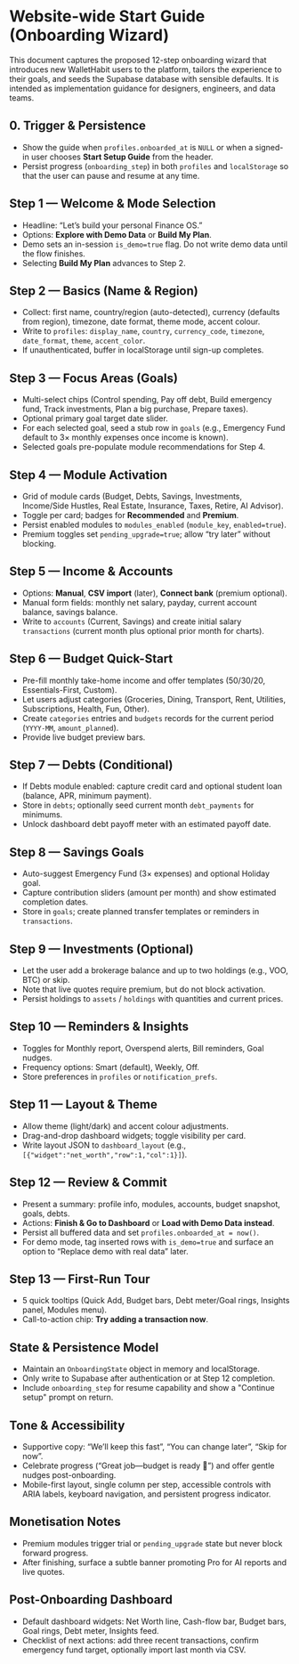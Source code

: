 # Website-wide Start Guide (Onboarding Wizard)

This document captures the proposed 12-step onboarding wizard that introduces new WalletHabit users to the platform, tailors the experience to their goals, and seeds the Supabase database with sensible defaults. It is intended as implementation guidance for designers, engineers, and data teams.

## 0. Trigger & Persistence
- Show the guide when `profiles.onboarded_at` is `NULL` or when a signed-in user chooses **Start Setup Guide** from the header.
- Persist progress (`onboarding_step`) in both `profiles` and `localStorage` so that the user can pause and resume at any time.

## Step 1 — Welcome & Mode Selection
- Headline: “Let’s build your personal Finance OS.”
- Options: **Explore with Demo Data** or **Build My Plan**.
- Demo sets an in-session `is_demo=true` flag. Do not write demo data until the flow finishes.
- Selecting **Build My Plan** advances to Step 2.

## Step 2 — Basics (Name & Region)
- Collect: first name, country/region (auto-detected), currency (defaults from region), timezone, date format, theme mode, accent colour.
- Write to `profiles`: `display_name`, `country`, `currency_code`, `timezone`, `date_format`, `theme`, `accent_color`.
- If unauthenticated, buffer in localStorage until sign-up completes.

## Step 3 — Focus Areas (Goals)
- Multi-select chips (Control spending, Pay off debt, Build emergency fund, Track investments, Plan a big purchase, Prepare taxes).
- Optional primary goal target date slider.
- For each selected goal, seed a stub row in `goals` (e.g., Emergency Fund default to 3× monthly expenses once income is known).
- Selected goals pre-populate module recommendations for Step 4.

## Step 4 — Module Activation
- Grid of module cards (Budget, Debts, Savings, Investments, Income/Side Hustles, Real Estate, Insurance, Taxes, Retire, AI Advisor).
- Toggle per card; badges for **Recommended** and **Premium**.
- Persist enabled modules to `modules_enabled` (`module_key`, `enabled=true`).
- Premium toggles set `pending_upgrade=true`; allow “try later” without blocking.

## Step 5 — Income & Accounts
- Options: **Manual**, **CSV import** (later), **Connect bank** (premium optional).
- Manual form fields: monthly net salary, payday, current account balance, savings balance.
- Write to `accounts` (Current, Savings) and create initial salary `transactions` (current month plus optional prior month for charts).

## Step 6 — Budget Quick-Start
- Pre-fill monthly take-home income and offer templates (50/30/20, Essentials-First, Custom).
- Let users adjust categories (Groceries, Dining, Transport, Rent, Utilities, Subscriptions, Health, Fun, Other).
- Create `categories` entries and `budgets` records for the current period (`YYYY-MM`, `amount_planned`).
- Provide live budget preview bars.

## Step 7 — Debts (Conditional)
- If Debts module enabled: capture credit card and optional student loan (balance, APR, minimum payment).
- Store in `debts`; optionally seed current month `debt_payments` for minimums.
- Unlock dashboard debt payoff meter with an estimated payoff date.

## Step 8 — Savings Goals
- Auto-suggest Emergency Fund (3× expenses) and optional Holiday goal.
- Capture contribution sliders (amount per month) and show estimated completion dates.
- Store in `goals`; create planned transfer templates or reminders in `transactions`.

## Step 9 — Investments (Optional)
- Let the user add a brokerage balance and up to two holdings (e.g., VOO, BTC) or skip.
- Note that live quotes require premium, but do not block activation.
- Persist holdings to `assets` / `holdings` with quantities and current prices.

## Step 10 — Reminders & Insights
- Toggles for Monthly report, Overspend alerts, Bill reminders, Goal nudges.
- Frequency options: Smart (default), Weekly, Off.
- Store preferences in `profiles` or `notification_prefs`.

## Step 11 — Layout & Theme
- Allow theme (light/dark) and accent colour adjustments.
- Drag-and-drop dashboard widgets; toggle visibility per card.
- Write layout JSON to `dashboard_layout` (e.g., `[{"widget":"net_worth","row":1,"col":1}]`).

## Step 12 — Review & Commit
- Present a summary: profile info, modules, accounts, budget snapshot, goals, debts.
- Actions: **Finish & Go to Dashboard** or **Load with Demo Data instead**.
- Persist all buffered data and set `profiles.onboarded_at = now()`.
- For demo mode, tag inserted rows with `is_demo=true` and surface an option to “Replace demo with real data” later.

## Step 13 — First-Run Tour
- 5 quick tooltips (Quick Add, Budget bars, Debt meter/Goal rings, Insights panel, Modules menu).
- Call-to-action chip: **Try adding a transaction now**.

## State & Persistence Model
- Maintain an `OnboardingState` object in memory and localStorage.
- Only write to Supabase after authentication or at Step 12 completion.
- Include `onboarding_step` for resume capability and show a "Continue setup" prompt on return.

## Tone & Accessibility
- Supportive copy: “We’ll keep this fast”, “You can change later”, “Skip for now”.
- Celebrate progress (“Great job—budget is ready 🎯”) and offer gentle nudges post-onboarding.
- Mobile-first layout, single column per step, accessible controls with ARIA labels, keyboard navigation, and persistent progress indicator.

## Monetisation Notes
- Premium modules trigger trial or `pending_upgrade` state but never block forward progress.
- After finishing, surface a subtle banner promoting Pro for AI reports and live quotes.

## Post-Onboarding Dashboard
- Default dashboard widgets: Net Worth line, Cash-flow bar, Budget bars, Goal rings, Debt meter, Insights feed.
- Checklist of next actions: add three recent transactions, confirm emergency fund target, optionally import last month via CSV.

